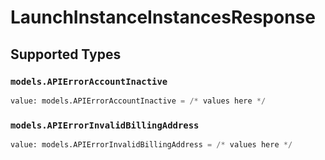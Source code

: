 # LaunchInstanceInstancesResponse


## Supported Types

### `models.APIErrorAccountInactive`

```python
value: models.APIErrorAccountInactive = /* values here */
```

### `models.APIErrorInvalidBillingAddress`

```python
value: models.APIErrorInvalidBillingAddress = /* values here */
```

